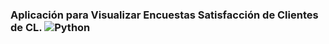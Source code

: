 ### Aplicación para Visualizar Encuestas Satisfacción de Clientes de CL. ![Python](https://img.shields.io/badge/python-3.12%2B-blue) 
